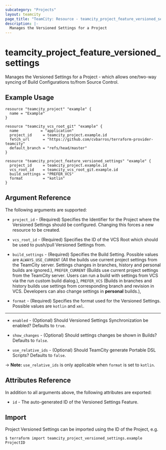 ```yaml
---
subcategory: "Projects"
layout: teamcity
page_title: "TeamCity: Resource - teamcity_project_feature_versioned_settings"
description: |-
  Manages the Versioned Settings for a Project
---
```


# teamcity_project_feature_versioned_settings

Manages the Versioned Settings for a Project - which allows one/two-way syncing of Build Configurations to/from Source Control.

## Example Usage

```hcl
resource "teamcity_project" "example" {
  name = "Example"
}

resource "teamcity_vcs_root_git" "example" {
  name          = "application"
  project_id     = teamcity_project.example.id
  fetch_url      = "https://github.com/cvbarros/terraform-provider-teamcity"
  default_branch = "refs/head/master"
}

resource "teamcity_project_feature_versioned_settings" "example" {
  project_id     = teamcity_project.example.id
  vcs_root_id    = teamcity_vcs_root_git.example.id
  build_settings = "PREFER_VCS"
  format         = "kotlin"
}
```

## Argument Reference

The following arguments are supported:

* `project_id` - (Required) Specifies the Identifier for the Project where the Versioned Settings should be configured. Changing this forces a new resource to be created.

* `vcs_root_id` - (Required) Specifies the ID of the VCS Root which should be used to push/pull Versioned Settings from.

* `build_settings` - (Required) Specifies the Build Setting. Possible values are `ALWAYS_USE_CURRENT` (All the builds use current project settings from the TeamCity server. Settings changes in branches, history and personal builds are ignored.), `PREFER_CURRENT` (Builds use current project settings from the TeamCity server. Users can run a build with settings from VCS via the run custom build dialog.), `PREFER_VCS` (Builds in branches and history builds use settings from corresponding branch and revision in VCS. Developers can also change settings in **personal** builds.),

* `format` - (Required) Specifies the format used for the Versioned Settings. Possible values are `kotlin` and `xml`.

---

* `enabled` - (Optional) Should Versioned Settings Synchronization be enabled? Defaults to `true`.

* `show_changes` - (Optional) Should settings changes be shown in Builds? Defaults to `false`.

* `use_relative_ids` - (Optional) Should TeamCity generate Portable DSL Scripts? Defaults to `false`.

-> **Note:** `use_relative_ids` is only applicable when `format` is set to `kotlin`.

## Attributes Reference

In addition to all arguments above, the following attributes are exported:

* `id` - The auto-generated ID of the Versioned Settings Feature.

## Import

Project Versioned Settings can be imported using the ID of the Project, e.g.

```
$ terraform import teamcity_project_versioned_settings.example ProjectID
```
